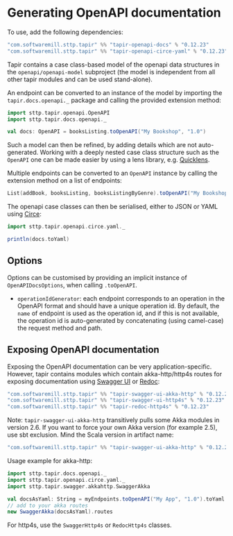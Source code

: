 # Generating OpenAPI documentation

To use, add the following dependencies:

```scala
"com.softwaremill.sttp.tapir" %% "tapir-openapi-docs" % "0.12.23"
"com.softwaremill.sttp.tapir" %% "tapir-openapi-circe-yaml" % "0.12.23"
```

Tapir contains a case class-based model of the openapi data structures in the `openapi/openapi-model` subproject (the
model is independent from all other tapir modules and can be used stand-alone).
 
An endpoint can be converted to an instance of the model by importing the `tapir.docs.openapi._` package and calling 
the provided extension method:

```scala
import sttp.tapir.openapi.OpenAPI
import sttp.tapir.docs.openapi._

val docs: OpenAPI = booksListing.toOpenAPI("My Bookshop", "1.0")
```

Such a model can then be refined, by adding details which are not auto-generated. Working with a deeply nested case 
class structure such as the `OpenAPI` one can be made easier by using a lens library, e.g. [Quicklens](https://github.com/adamw/quicklens).

Multiple endpoints can be converted to an `OpenAPI` instance by calling the extension method on a list of endpoints:

```scala
List(addBook, booksListing, booksListingByGenre).toOpenAPI("My Bookshop", "1.0")
```

The openapi case classes can then be serialised, either to JSON or YAML using [Circe](https://circe.github.io/circe/):

```scala
import sttp.tapir.openapi.circe.yaml._

println(docs.toYaml)
```

## Options

Options can be customised by providing an implicit instance of `OpenAPIDocsOptions`, when calling `.toOpenAPI`.

* `operationIdGenerator`: each endpoint corresponds to an operation in the OpenAPI format and should have a unique 
  operation id. By default, the `name` of endpoint is used as the operation id, and if this is not available, the 
  operation id is auto-generated by concatenating (using camel-case) the request method and path.

## Exposing OpenAPI documentation

Exposing the OpenAPI documentation can be very application-specific. However, tapir contains modules which contain
akka-http/http4s routes for exposing documentation using [Swagger UI](https://swagger.io/tools/swagger-ui/) or 
[Redoc](https://github.com/Redocly/redoc):

```scala
"com.softwaremill.sttp.tapir" %% "tapir-swagger-ui-akka-http" % "0.12.23"
"com.softwaremill.sttp.tapir" %% "tapir-swagger-ui-http4s" % "0.12.23"
"com.softwaremill.sttp.tapir" %% "tapir-redoc-http4s" % "0.12.23"
```

Note: `tapir-swagger-ui-akka-http` transitively pulls some Akka modules in version 2.6. If you want to force
your own Akka version (for example 2.5), use sbt exclusion.  Mind the Scala version in artifact name:

```scala
"com.softwaremill.sttp.tapir" %% "tapir-swagger-ui-akka-http" % "0.12.23" exclude("com.typesafe.akka", "akka-stream_2.12")
```

Usage example for akka-http:

```scala
import sttp.tapir.docs.openapi._
import sttp.tapir.openapi.circe.yaml._
import sttp.tapir.swagger.akkahttp.SwaggerAkka

val docsAsYaml: String = myEndpoints.toOpenAPI("My App", "1.0").toYaml
// add to your akka routes
new SwaggerAkka(docsAsYaml).routes
```

For http4s, use the `SwaggerHttp4s` or `RedocHttp4s` classes.

